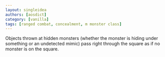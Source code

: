```yaml
---
layout: singleidea
authors: [aosdict]
category: [vanilla]
tags: [ranged combat, concealment, m monster class]
---
```

Objects thrown at hidden monsters (whether the monster is hiding under something or an undetected mimic) pass right through the square as if no monster is on the square.
